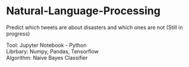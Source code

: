 # Natural-Language-Processing
Predict which tweets are about disasters and which ones are not (Still in progress)

Tool: Jupyter Notebook - Python <br />
Librbary: Numpy, Pandas, Tensorflow <br />
Algorithm: Naive Bayes Classifier
